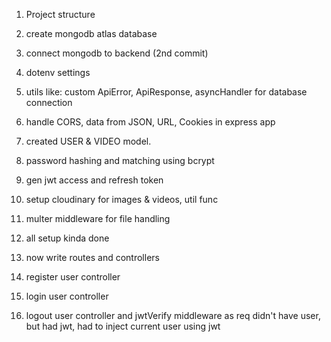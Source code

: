 1. Project structure
2. create mongodb atlas database
3. connect mongodb to backend (2nd commit)
4. dotenv settings
5. utils like: custom ApiError, ApiResponse, asyncHandler for database connection
6. handle CORS, data from JSON, URL, Cookies in express app 
7. created USER & VIDEO model. 
8. password hashing and matching using bcrypt
9. gen jwt access and refresh token 
10. setup cloudinary for images & videos, util func
11. multer middleware for file handling

12. all setup kinda done 

13. now write routes and controllers
14. register user controller
15. login user controller
16. logout user controller and jwtVerify  middleware as req didn't have user, but had jwt, had to inject current user using jwt 